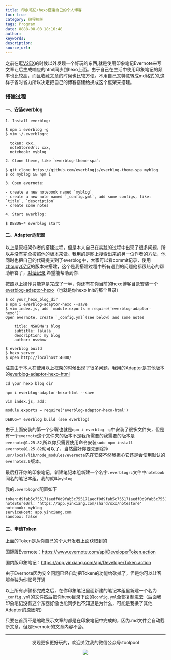 ```yaml
---
title: 印象笔记+hexo搭建自己的个人博客
toc: true
category: 编程相关
tags: Program
date: 8888-08-08 18:16:48
author:
keywords:
description:
source_url:
---
```

之前在逛[V2EX](https://www.v2ex.com/)的时候以外发现一个好玩的东西,就是使用印象笔记Evernote来写文章让后生成响应的html同步到hexo上面。由于自己在生活中使用印象笔记的频率也比较高，而且收藏文章的时候也比较方便。不用自己又特意转成md格式的,这样子省时省力所以决定把自己的博客搭建给换成这个框架来搭建。

### 搭建过程

#### 一、安装[everblog](https://github.com/everblogjs/everblog)
```
1. Install everblog:

$ npm i everblog -g
$ vim ~/.everblogrc

  token: xxx,
  noteStoreUrl: xxx,
  notebook: myblog

2. Clone theme, like `everblog-theme-spa`:

$ git clone https://github.com/everblogjs/everblog-theme-spa myblog
$ cd myblog && npm i

3. Open evernote:

- create a new notebook named `myblog`
- create a new note named `_config.yml`, add some configs, like: `title`, `description`
- create some notes

4. Start everblog:

$ DEBUG=* everblog start
```
#### 二、Adapter适配器
以上是原框架作者的搭建过程，但是本人自己在实践的过程中出现了很多问题，所以并没有完全按照他的版本来做。我用的是网上搜索出来的另一位作者的方法，他同时也把自己的代码提交到了everblog中，大家可以看commit记录，使用[zhougy0717](https://github.com/zhougy0717)的版本来搭建，这个是我搭建过程中所有遇到的问题他都很热心的帮助解答了，[对话记录](https://github.com/zhougy0717/zhougy0717.github.io/issues/1),希望能帮助到你.

按照以上操作只能算是完成了一半，你还有在你当前的hexo博客目录安装一个[everblog-adaptor-hexo](https://github.com/everblogjs/everblog-adaptor-hexo)（也就是你hexo init的那个目录）

```
$ cd your_hexo_blog_dir
$ npm i everblog-adaptor-hexo --save
$ vim index.js, add `module.exports = require('everblog-adaptor-hexo')`
Open evernote, create `_config.yml`(see below) and some notes

    title: NSWBMW's blog
    subtitle: lalala
    description: my blog
    author: nswbmw

$ everblog build
$ hexo server
$ open http://localhost:4000/
```

注意由于本人在使用以上框架的时候出现了很多问题，我用的Adapter是其他版本的[everblog-adaptor-hexo-html](https://github.com/zhougy0717/everblog-adaptor-hexo-html)
```
cd your_hexo_blog_dir

npm i everblog-adaptor-hexo-html --save

vim index.js, add:

module.exports = require('everblog-adaptor-hexo-html')

DEBUG=* everblog build (see everblog)
```

由于上面安装的第一个步骤也就是`npm i everblog -g`中安装了很多文件夹，但是有一个`evernote`这个文件夹的版本不是我所需要的我需要的版本是`evernote@1.25.82`,所以你只需要使用命令安装`sudo npm install evernote@1.25.82`就可以了，当然最好你要先删除掉`usr/local/lib/node_modules/evernote`先在安装不然我担心它还是会使用默认的`evernote2.0`版本。

最后打开你的印象笔记，新建笔记本组新建一个名字`.everblogrc`文件中`notebook`同名的笔记本组，我的就叫`myblog`

我的`.everblogrc`配置如下
```
token:d9fab5c755171aedf0d9fab5c755171aedf0d9fab5c755171aedf0d9fab5c755171aedf0
noteStoreUrl: 'https://app.yinxiang.com/shard/sxx/notestore'
notebook: myblog
serviceHost: app.yinxiang.com
sandbox: false

```

#### 三、申请Token
上面的Token是从你自己的个人开发者上面获取到的

国际版Evernote：https://www.evernote.com/api/DeveloperToken.action

国内版印象笔记：https://app.yinxiang.com/api/DeveloperToken.action

由于Evernote因为安全问题已经自动把Token的功能给砍掉了，但是你可以让客服单独为你账号开通

以上所有步骤都完成之后，在你印象笔记里面新建的笔记本组里新建一个名为`_config.yml`的文件然后把你hexo目录下面的`config.yml`全部复制进去（后面我印象笔记没有这个东西好像也能同步也不知道是为什么，可能是我换了其他Adapter的原因吧）

只要在首页不是缩略展示文章的都是在印象笔记中完成的，因为.md文件会自动截断文章，但是Evernote的文章内容不会。


---

<div align=center>
发现更多更好玩的，欢迎关注我的微信公众号:toolpool

![](/img/qrcode.jpg)
</div>
